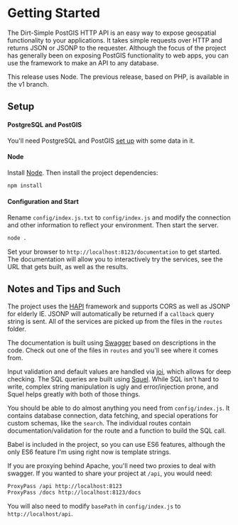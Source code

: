 # Getting Started
The Dirt-Simple PostGIS HTTP API is an easy way to expose geospatial functionality to your applications. It takes simple requests over HTTP and returns JSON or JSONP to the requester. Although the focus of the project has generally been on exposing PostGIS functionality to web apps, you can use the framework to make an API to any database.

This release uses Node. The previous release, based on PHP, is available in the v1 branch.

## Setup
#### PostgreSQL and PostGIS
You'll need PostgreSQL and PostGIS [set up](http://postgis.net/docs/manual-2.0/postgis_installation.html) with some data in it.

#### Node
Install [Node](https://nodejs.org/en/). Then install the project dependencies:

``` bash
npm install
```


#### Configuration and Start
Rename `config/index.js.txt` to `config/index.js` and modify the connection and other information to reflect your environment. Then start the server.

``` bash
node .
```

Set your browser to `http://localhost:8123/documentation` to get started. The documentation will allow you to interactively try the services, see the URL that gets built, as well as the results.

## Notes and Tips and Such
The project uses the [HAPI](http://hapijs.com/) framework and supports CORS as well as JSONP for elderly IE. JSONP will automatically be returned if a `callback` query string is sent. All of the services are picked up from the files in the `routes` folder.

The documentation is built using [Swagger](https://github.com/glennjones/hapi-swagger) based on descriptions in the code. Check out one of the files in `routes` and you'll see where it comes from.

Input validation and default values are handled via [joi](https://github.com/hapijs/joi), which allows for deep checking. The SQL queries are built using [Squel](https://hiddentao.github.io/squel/). While SQL isn't hard to write, complex string manipulation is ugly and error/injection prone, and Squel helps greatly with both of those things.

You should be able to do almost anything you need from `config/index.js`. It contains database connection, data fetching, and special operations for custom schemas, like the `search`. The individual routes contain documentation/validation for the route and a function to build the SQL call.

Babel is included in the project, so you can use ES6 features, although the only ES6 feature I'm using right now is template strings.

If you are proxying behind Apache, you'll need two proxies to deal with swagger. If you wanted to share your project at `/api`, you would need:

``` bash
ProxyPass /api http://localhost:8123
ProxyPass /docs http://localhost:8123/docs
```

You will also need to modify `basePath` in `config/index.js` to `http://localhost/api`.
